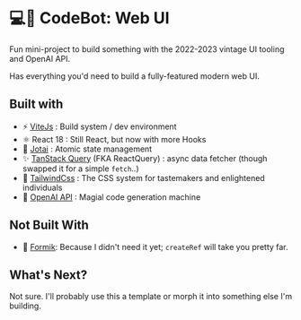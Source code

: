 # 💻🤖 CodeBot: Web UI

Fun mini-project to build something with the 2022-2023 vintage UI tooling and OpenAI API.

Has everything you'd need to build a fully-featured modern web UI.


## Built with

- ⚡️ [ViteJs](https://vitejs.dev) : Build system / dev environment
- ⚛ React 18 : Still React, but now with more Hooks
- 👻 [Jotai](https://jotai.org/) : Atomic state management
- ✨ [TanStack Query](https://tanstack.com/query/latest) (FKA ReactQuery) : async data fetcher (though swapped it for a simple `fetch`..)
- 💨 [TailwindCss](https://tailwindcss.com/) : The CSS system for tastemakers and enlightened individuals
- 🦾 [OpenAI API](https://platform.openai.com/) : Magial code generation machine

## Not Built With

- 🧱 [Formik](https://formik.org): Because I didn't need it yet; `createRef` will take you pretty far.

## What's Next?

Not sure. I'll probably use this a template or morph it into something else I'm building.
